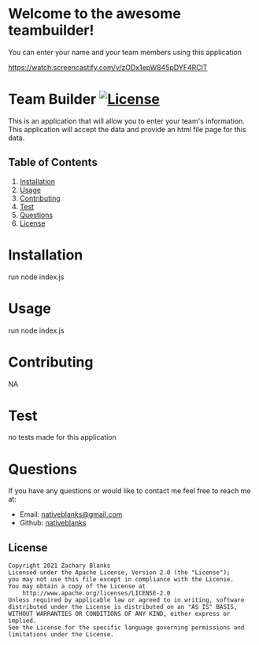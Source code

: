 # Welcome to the awesome teambuilder!

You can enter your name and your team members using this application




https://watch.screencastify.com/v/zODx1epW845pDYF4RClT



# Team Builder     [![License](https://img.shields.io/badge/License-Apache%202.0-blue.svg)](https://opensource.org/licenses/Apache-2.0)
This is an application that will allow you to enter your team's information. This application will accept the data and provide an html file page for this data.
    
## Table of Contents
    
1. [Installation](#installation)
2. [Usage](#usage)
3. [Contributing](#contributing)
4. [Test](#test)
5. [Questions](#questions)
6. [License](#license)
    
# Installation
run node index.js
# Usage
run node index.js
# Contributing
NA
# Test
no tests made for this application
# Questions
If you have any questions or would like to contact me feel free to reach me at:
- Email: nativeblanks@gmail.com
- Github: [nativeblanks](https://github.com/nativeblanks)
## License
 
    Copyright 2021 Zachary Blanks
    Licensed under the Apache License, Version 2.0 (the "License");
    you may not use this file except in compliance with the License.
    You may obtain a copy of the License at
        http://www.apache.org/licenses/LICENSE-2.0
    Unless required by applicable law or agreed to in writing, software
    distributed under the License is distributed on an "AS IS" BASIS,
    WITHOUT WARRANTIES OR CONDITIONS OF ANY KIND, either express or implied.
    See the License for the specific language governing permissions and
    limitations under the License.
            
